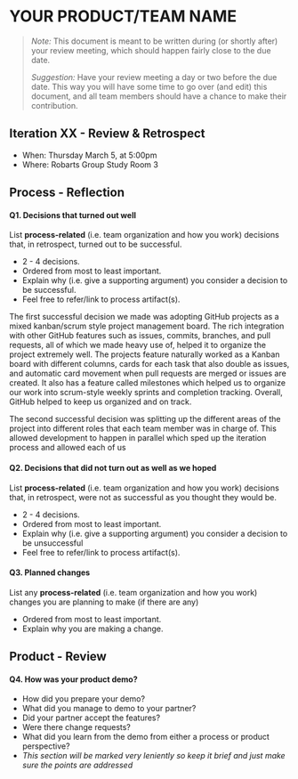 # YOUR PRODUCT/TEAM NAME

 > _Note:_ This document is meant to be written during (or shortly after) your review meeting, which should happen fairly close to the due date.      
 >      
 > _Suggestion:_ Have your review meeting a day or two before the due date. This way you will have some time to go over (and edit) this document, and all team members should have a chance to make their contribution.


## Iteration XX - Review & Retrospect

 * When: Thursday March 5, at 5:00pm
 * Where: Robarts Group Study Room 3

## Process - Reflection


#### Q1. Decisions that turned out well

List **process-related** (i.e. team organization and how you work) decisions that, in retrospect, turned out to be successful.


 * 2 - 4 decisions.
 * Ordered from most to least important.
 * Explain why (i.e. give a supporting argument) you consider a decision to be successful.
 * Feel free to refer/link to process artifact(s).

The first successful decision we made was adopting GitHub projects as a mixed kanban/scrum style project management board. The rich integration with other GitHub features such as issues, commits, branches, and pull requests, all of which we made heavy use of, helped it to organize the project extremely well. The projects feature naturally worked as a Kanban board with different columns, cards for each task that also double as issues, and automatic card movement when pull requests are merged or issues are created. It also has a feature called milestones which helped us to organize our work into scrum-style weekly sprints and completion tracking. Overall, GitHub helped to keep us organized and on track.

The second successful decision was splitting up the different areas of the project into different roles that each team member was in charge of. This allowed development to happen in parallel which sped up the iteration process and allowed each of us 
#### Q2. Decisions that did not turn out as well as we hoped

List **process-related** (i.e. team organization and how you work) decisions that, in retrospect, were not as successful as you thought they would be.

 * 2 - 4 decisions.
 * Ordered from most to least important.
 * Explain why (i.e. give a supporting argument) you consider a decision to be unsuccessful
 * Feel free to refer/link to process artifact(s).


#### Q3. Planned changes

List any **process-related** (i.e. team organization and how you work) changes you are planning to make (if there are any)

 * Ordered from most to least important.
 * Explain why you are making a change.


## Product - Review

#### Q4. How was your product demo?
 * How did you prepare your demo?
 * What did you manage to demo to your partner?
 * Did your partner accept the features?
 * Were there change requests?
 * What did you learn from the demo from either a process or product perspective?
 * *This section will be marked very leniently so keep it brief and just make sure the points are addressed*

